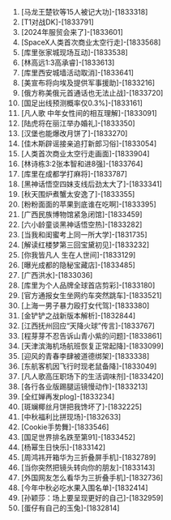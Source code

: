 
1. [马龙王楚钦等15人被记大功]-[1833318]
1. [T1对战DK]-[1833791]
1. [2024年服贸会来了]-[1833601]
1. [SpaceX人类首次商业太空行走]-[1833568]
1. [库里张家城现场互动]-[1833538]
1. [林高远1:3高承睿]-[1833613]
1. [库里西安城墙活动取消]-[1833641]
1. [美宣布将向埃及提供军事援助]-[1833216]
1. [俄方称美俄元首通话也无法止战]-[1833720]
1. [国足出线预测概率仅0.3%]-[1833161]
1. [凡人歌 中年女性间的相互理解]-[1833091]
1. [陆虎将在丽江举办婚礼]-[1833350]
1. [汉堡也能爆改月饼了]-[1833270]
1. [佳木斯辟谣接亲追打新郎习俗]-[1833054]
1. [人类首次商业太空行走画面]-[1833904]
1. [林诗栋3:2张本智和进8强]-[1833764]
1. [库里在成都学打麻将]-[1833787]
1. [黑神话悟空四妹支线后劲太大了]-[1833341]
1. [秋天围炉煮蟹太安逸了]-[1833355]
1. [粉粉面面的苹果到底谁在吃啊]-[1833395]
1. [广西民族博物馆紧急闭馆]-[1833459]
1. [六小龄童谈黑神话悟空热]-[1833282]
1. [当我和闺蜜考上同一所大学]-[1831735]
1. [解读红楼梦第三回宝黛初见]-[1833232]
1. [你我皆凡人 生在人世间]-[1833129]
1. [曝光成都的隐秘宝藏店]-[1833485]
1. [广西洪水]-[1833036]
1. [库里为个人品牌全球首店剪彩]-[1833180]
1. [官方通报女生坐网约车突然跳车]-[1833521]
1. [上海一男子暴力殴打女代驾]-[1833380]
1. [金铲铲之战新版本解析]-[1832844]
1. [江西抚州回应“天降火球”传言]-[1833767]
1. [程芽芽不忍告诉山青小紫的问题]-[1833861]
1. [天津滨海机场航班恢复正常起降]-[1833099]
1. [迎风的青春李肆被道德绑架]-[1833338]
1. [东航客机因飞行时现老鼠备降]-[1833049]
1. [凡人歌高压职场下的生活调味剂]-[1833420]
1. [各行各业版踢腿运镜慢动作]-[1833213]
1. [全红婵再发plog]-[1833234]
1. [斑斓椰丝月饼把我馋坏了]-[1832225]
1. [中秋福利比拼现场]-[1832633]
1. [Cookie手势舞]-[1833546]
1. [国足世界排名跌至第91]-[1833452]
1. [杨幂生日快乐]-[1833142]
1. [周鸿祎开箱华为三折叠屏手机]-[1832789]
1. [当你突然把镜头转向你的朋友]-[1833143]
1. [外国网友怎么看华为三折叠手机]-[1832736]
1. [今年中秋必吃水果入围名单]-[1832414]
1. [孙颖莎：场上要呈现更好的自己]-[1832959]
1. [蛋仔有自己的玉兔]-[1832814]